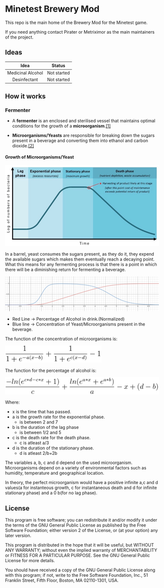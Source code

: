 # Minetest Brewery Mod

This repo is the main home of the Brewery Mod for the Minetest game.

If you need anything contact Pirater or Metriximor as the main maintainers of the project.

## Ideas

|Idea|Status|
|:---:|:---:|
|Medicinal Alcohol| Not started|
|Desinfectant|Not started|

## How it works

### Fermenter

* A **fermenter** is an enclosed and sterilised vessel that maintains optimal conditions for the growth of a **microorganism**.[[1]](https://ib.bioninja.com.au/options/untitled/b1-microbiology-organisms/fermenters.html)

* **Microorganisms/Yeasts** are responsible for breaking down the sugars present in a beverage and converting them into ethanol and carbon dioxide.[[2]](https://en.wikipedia.org/wiki/Fermentation_in_winemaking)

#### Growth of Microorganisms/Yeast

![Growth of Microorganisms](/wiki/microorganism_growth.png)

In a barrel, yeast consumes the sugars present, as they do it, they expend the available sugars which makes them eventually reach a decaying point. What this means for any fermenting process is that there is a point in which there will be a diminishing return for fermenting a beverage.

![Alcohol Percentage](/wiki/alcohol_percentage.png)

* Red Line -> Percentage of Alcohol in drink.(Normalized)
* Blue line -> Concentration of Yeast/Microorganisms present in the beverage.

The function of the concentration of microorganisms is:

![1/(1+e^(-a(x-b)))+1/(1+e^(c(x-d)))-1](/wiki/microorganism_growth_function.png)

The function for the percentage of alcohol is:

![-ln(e^(c*d-c*x)+1)/c+ln(e^(a*x)+e^(a*b))/a-x+(d-b))](/wiki/alcohol_percentage_function.png)

Where:

* x is the time that has passed.
* a is the growth rate for the exponential phase.
  * is between 2 and 7
* b is the duration of the lag phase
  * is between 1/2 and 5
* c is the death rate for the death phase.
  * c is atleast a/3
* d is the duration of the stationary phase.
  * d is atleast 2/b+2b

The variables a, b, c and d depend on the used microorganism.
Microorganisms depend on a variety of environmental factors such as humidity, temperature and geographical location.

In theory, the perfect microorganism would have a positive infinite a,c and d values(a for instanteous growth, c for instantaneous death and d for infinite stationary phase) and a 0 b(for no lag phase).
## License

This program is free software; you can redistribute it and/or
modify it under the terms of the GNU General Public License
as published by the Free Software Foundation; either version 2
of the License, or (at your option) any later version.

This program is distributed in the hope that it will be useful,
but WITHOUT ANY WARRANTY; without even the implied warranty of
MERCHANTABILITY or FITNESS FOR A PARTICULAR PURPOSE.  See the
GNU General Public License for more details.

You should have received a copy of the GNU General Public License
along with this program; if not, write to the Free Software
Foundation, Inc., 51 Franklin Street, Fifth Floor, Boston, MA  02110-1301, USA.